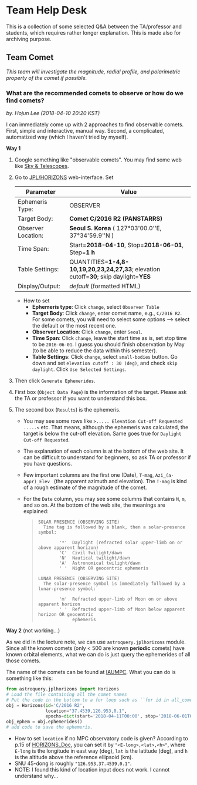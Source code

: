 # Team Help Desk

This is a collection of some selected Q&A between the TA/professor and students, which requires rather longer explanation. This is made also for archiving purpose.



## Team Comet

*This team will investigate the magnitude, radial profile, and polarimetric property of the comet if possible.*

### What are the recommended comets to observe or how do we find comets?

*by. Hojun Lee (2018-04-10 20:20 KST)*

I can immediately come up with 2 approaches to find observable comets. First, simple and interactive, manual way. Second, a complicated, automatized way (which I haven't tried by myself).

**Way 1**

1. Google something like "observable comets". You may find some web like [Sky & Telescopes](http://www.skyandtelescope.com/observing/bright-comet-prospects-for-2018/).

2. Go to [JPL/HORIZONS](https://ssd.jpl.nasa.gov/horizons.cgi#results) web-interface. Set

   | Parameter          | Value                                                        |
   | ------------------ | ------------------------------------------------------------ |
   | Ephemeris Type:    | OBSERVER                                                     |
   | Target Body:       | **Comet C/2016 R2 (PANSTARRS)**                              |
   | Observer Location: | **Seoul** **S. Korea** ( 127°03'00.0''E, 37°34'59.9''N )     |
   | Time Span:         | Start=**2018-04-10**, Stop=**2018-06-01**, Step=**1** **h**  |
   | Table Settings:    | QUANTITIES=**1-4,8-10,19,20,23,24,27,33**; elevation cutoff=**30**; skip daylight=**YES** |
   | Display/Output:    | *default* (formatted HTML)                                   |

   * How to set
     * **Ephemeris type**: Click ``change``,  select ``Observer Table``
     * **Target Body**: Click ``change``, enter comet name, e.g., ``C/2016 R2``. For some comets, you will need to select some options --> select the default or the most recent one.
     * **Observer Location**: Click ``change``, enter ``Seoul``.
     * **Time Span**: Click ``change``, leave the start time as is, set stop time to be ``2016-06-01``. I guess you should finish observation by May (to be able to reduce the data within this semester).
     * **Table Settings**: Click ``change``, select ``small-bodies`` button. Go down and set ``elevation cutoff : 30 (deg)``, and check ``skip daylight``. Click ``Use Selected Settings``.

3. Then click ``Generate Ephemerides``.

4. First box (``Object Data Page``) is the information of the target. Please ask the TA or professor if you want to understand this box.

5. The second box (``Results``) is the ephemeris. 

   * You may see some rows like ``>..... Elevation Cut-off Requested .....<`` etc. That means, although the ephemeris was calculated, the target is below the cut-off elevation. Same goes true for ``Daylight Cut-off Requested``. 

   * The explanation of each column is at the bottom of the web site. It can be difficult to understand for beginners, so ask TA or professor if you have questions.

   * Few important columns are the first one (Date), ``T-mag``, ``Azi_(a-appr)_Elev `` (the apparent azimuth and elevation). The ``T-mag`` is kind of a rough estimate of the magnitude of the comet.

   * For the ``Date`` column, you may see some columns that contains ``N``, ``m``, and so on. At the bottom of the web site, the meanings are explained:

     > ```
     > SOLAR PRESENCE (OBSERVING SITE)
     >   Time tag is followed by a blank, then a solar-presence symbol:
     >
     >         '*'  Daylight (refracted solar upper-limb on or above apparent horizon)
     >         'C'  Civil twilight/dawn
     >         'N'  Nautical twilight/dawn
     >         'A'  Astronomical twilight/dawn
     >         ' '  Night OR geocentric ephemeris
     >
     > LUNAR PRESENCE (OBSERVING SITE)
     >   The solar-presence symbol is immediately followed by a lunar-presence symbol:
     >
     >         'm'  Refracted upper-limb of Moon on or above apparent horizon
     >         ' '  Refracted upper-limb of Moon below apparent horizon OR geocentric
     >              ephemeris
     > ```




**Way 2** (not working...)

As we did in the lecture note, we can use ``astroquery.jplhorizons`` module. Since all the known comets  (only < 500 are known **periodic** comets) have known orbital elements, what we can do is just query the ephemerides of all those comets.

The name of the comets can be found at [IAUMPC](https://www.minorplanetcenter.net/iau/lists/PeriodicCodes.html). What you can do is something like this:

```python
from astroquery.jplhorizons import Horizons
# Load the file containing all the comet names
# Put the code in the bottom to a for loop such as ``for id in all_comet_names:``
obj = Horizons(id='C/2016 R2',
               location="37.4539,126.953,0.1",
               epochs=dict(start='2018-04-11T00:00', stop='2018-06-01T00:00', step='1h'))
obj_ephem = obj.ephemerides()
# add code to save the ephemeris.
```

* How to set ``location`` if no MPC observatory code is given? According to p.15 of [HORIZONS_Doc](ftp://ssd.jpl.nasa.gov/pub/ssd/Horizons_doc.pdf), you can set it by ``"<E-long>,<lat>,<h>"``, where ``E-long`` is the longitude in east way (deg), ``lat`` is the latitude (deg), and ``h`` is the altitude above the reference ellipsoid (km).
* SNU 45-dong is roughly ``"126.953,37.4539,0.1"``.
* NOTE: I found this kind of location input does not work. I cannot understand why...